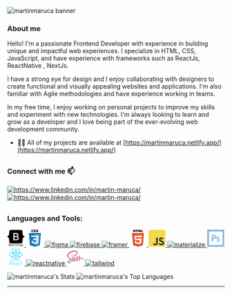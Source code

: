 ![martinmaruca banner](https://user-images.githubusercontent.com/86331550/234615096-3dfc3444-e276-4b18-b0a8-fa3120a1cba7.png)

<h3>About me</h3>

Hello! I'm a passionate Frontend Developer with experience in building unique and impactful web experiences. I specialize in HTML, CSS, JavaScript, and have experience with frameworks such as ReactJs, ReactNative , NextJs.

I have a strong eye for design and I enjoy collaborating with designers to create functional and visually appealing websites and applications. I'm also familiar with Agile methodologies and have experience working in teams.

In my free time, I enjoy working on personal projects to improve my skills and experiment with new technologies. I'm always looking to learn and grow as a developer and I love being part of the ever-evolving web development community.

- 👨‍💻 All of my projects are available at [https://martinmaruca.netlify.app/](https://martinmaruca.netlify.app/)



## <h3 align="left">Connect with me 📫</h3>

<a href="https://linkedin.com/in/https://www.linkedin.com/in/martin-maruca/" target="blank"><img align="center" src="https://raw.githubusercontent.com/rahuldkjain/github-profile-readme-generator/master/src/images/icons/Social/linked-in-alt.svg" alt="https://www.linkedin.com/in/martin-maruca/" height="30" width="40" /></a>
  <a href="martinmaruca@gmail.com" target="blank"><img align="center" 
src="https://user-images.githubusercontent.com/76783198/182482940-c4a2a044-de93-4450-b354-9628cbb175c9.svg"
alt="https://www.linkedin.com/in/martin-maruca/" height="30" width="40" /></a>


## <h3 align="left">Languages and Tools:</h3>
<p align="left"> <a href="https://getbootstrap.com" target="_blank" rel="noreferrer"> <img src="https://raw.githubusercontent.com/devicons/devicon/master/icons/bootstrap/bootstrap-plain-wordmark.svg" alt="bootstrap" width="40" height="40"/> </a> <a href="https://www.w3schools.com/css/" target="_blank" rel="noreferrer"> <img src="https://raw.githubusercontent.com/devicons/devicon/master/icons/css3/css3-original-wordmark.svg" alt="css3" width="40" height="40"/> </a> <a href="https://www.figma.com/" target="_blank" rel="noreferrer"> <img src="https://www.vectorlogo.zone/logos/figma/figma-icon.svg" alt="figma" width="40" height="40"/> </a> <a href="https://firebase.google.com/" target="_blank" rel="noreferrer"> <img src="https://www.vectorlogo.zone/logos/firebase/firebase-icon.svg" alt="firebase" width="40" height="40"/> </a> <a href="https://www.framer.com/" target="_blank" rel="noreferrer"> <img src="https://www.vectorlogo.zone/logos/framer/framer-icon.svg" alt="framer" width="40" height="40"/> </a> <a href="https://www.w3.org/html/" target="_blank" rel="noreferrer"> <img src="https://raw.githubusercontent.com/devicons/devicon/master/icons/html5/html5-original-wordmark.svg" alt="html5" width="40" height="40"/> </a> <a href="https://developer.mozilla.org/en-US/docs/Web/JavaScript" target="_blank" rel="noreferrer"> <img src="https://raw.githubusercontent.com/devicons/devicon/master/icons/javascript/javascript-original.svg" alt="javascript" width="40" height="40"/> </a> <a href="https://materializecss.com/" target="_blank" rel="noreferrer"> <img src="https://raw.githubusercontent.com/prplx/svg-logos/5585531d45d294869c4eaab4d7cf2e9c167710a9/svg/materialize.svg" alt="materialize" width="40" height="40"/> </a> <a href="https://www.photoshop.com/en" target="_blank" rel="noreferrer"> <img src="https://raw.githubusercontent.com/devicons/devicon/master/icons/photoshop/photoshop-line.svg" alt="photoshop" width="40" height="40"/> </a> <a href="https://reactjs.org/" target="_blank" rel="noreferrer"> <img src="https://raw.githubusercontent.com/devicons/devicon/master/icons/react/react-original-wordmark.svg" alt="react" width="40" height="40"/> </a> <a href="https://reactnative.dev/" target="_blank" rel="noreferrer"> <img src="https://reactnative.dev/img/header_logo.svg" alt="reactnative" width="40" height="40"/> </a> <a href="https://sass-lang.com" target="_blank" rel="noreferrer"> <img src="https://raw.githubusercontent.com/devicons/devicon/master/icons/sass/sass-original.svg" alt="sass" width="40" height="40"/> </a> <a href="https://tailwindcss.com/" target="_blank" rel="noreferrer"> <img src="https://www.vectorlogo.zone/logos/tailwindcss/tailwindcss-icon.svg" alt="tailwind" width="40" height="40"/> </a> </p>


![martinmaruca's Stats](https://github-readme-stats.vercel.app/api?username=martinmaruca&theme=buefy&show_icons=true&hide_border=true&count_private=true)
![martinmaruca's Top Languages](https://github-readme-stats.vercel.app/api/top-langs/?username=martinmaruca&theme=buefy&show_icons=true&hide_border=true&layout=compact)


***
